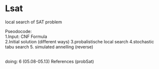 # Lsat
 local search of SAT problem <br />

Pseodocode:<br />
1.Input: CNF Formula<br />
2.Initial solution (different ways) 
3.probalistische local search
4.stochastic tabu search
5. simulated annelling (reverse)

<br /> 
doing: 6 (05.08-05.13) References (probSat)<br />
